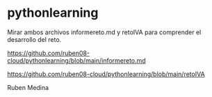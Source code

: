 # pythonlearning
Mirar ambos archivos informereto.md y retoIVA para comprender el desarrollo del reto.

https://github.com/ruben08-cloud/pythonlearning/blob/main/informereto.md

https://github.com/ruben08-cloud/pythonlearning/blob/main/retoIVA



Ruben Medina
